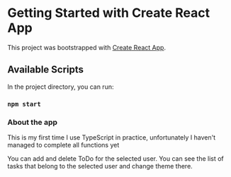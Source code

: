 # Getting Started with Create React App

This project was bootstrapped with [Create React App](https://github.com/facebook/create-react-app).

## Available Scripts

In the project directory, you can run:

### `npm start`

### About the app

This is my first time I use TypeScript in practice, unfortunately I haven't managed to complete all functions yet

You can add and delete ToDo for the selected user. You can see the list of tasks that belong to the selected user and change theme there.
